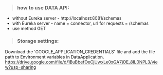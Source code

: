 > ### how to use DATA API:
* without Eureka server - http://localhost:8081/schemas
* with Eureka server - name = connector, url for requests = /schemas
* use method GET
<p>


> ### Storage settings:
Download the 'GOOGLE_APPLICATION_CREDENTIALS' file and add the file path to Environment variables in DataApplication.
https://drive.google.com/file/d/1BuBbefOoCjUwxLe0xGA7jOE_8IL0NPL3/view?usp=sharing
 





